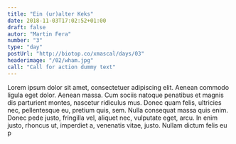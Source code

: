 ```yaml
---
title: "Ein (ur)alter Keks"
date: 2018-11-03T17:02:52+01:00
draft: false
autor: "Martin Fera"
number: "3"
type: "day"
postUrl: "http://biotop.co/xmascal/days/03"
headerimage: "/02/wham.jpg"
call: "Call for action dummy text"
---
```

Lorem ipsum dolor sit amet, consectetuer adipiscing elit. Aenean commodo ligula eget dolor. Aenean massa. Cum sociis natoque penatibus et magnis dis parturient montes, nascetur ridiculus mus. Donec quam felis, ultricies nec, pellentesque eu, pretium quis, sem. Nulla consequat massa quis enim. Donec pede justo, fringilla vel, aliquet nec, vulputate eget, arcu. In enim justo, rhoncus ut, imperdiet a, venenatis vitae, justo. Nullam dictum felis eu p
